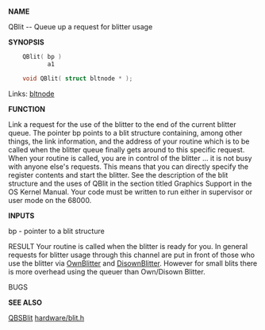 
**NAME**

QBlit -- Queue up a request for blitter usage

**SYNOPSIS**

```c
    QBlit( bp )
           a1

    void QBlit( struct bltnode * );

```
Links: [bltnode](_OOCC) 

**FUNCTION**

Link a request for the use of the blitter to the end of the
current blitter queue.  The pointer bp points to a blit structure
containing, among other things, the link information, and the
address of your routine which is to be called when the blitter
queue finally gets around to this specific request.  When your
routine is called, you are in control of the blitter ... it is
not busy with anyone else's requests.  This means that you can
directly specify the register contents and start the blitter.
See the description of the blit structure and the uses of QBlit
in the section titled Graphics Support in the OS Kernel Manual.
Your code must be written to run either in supervisor or user
mode on the 68000.

**INPUTS**

bp - pointer to a blit structure

RESULT
Your routine is called when the blitter is ready for you.
In general requests for blitter usage through this channel are
put in front of those who use the blitter via [OwnBlitter](OwnBlitter) and
[DisownBlitter](DisownBlitter). However for small blits there is more overhead
using the queuer than Own/Disown Blitter.

BUGS

**SEE ALSO**

[QBSBlit](QBSBlit) [hardware/blit.h](_OOCC)
